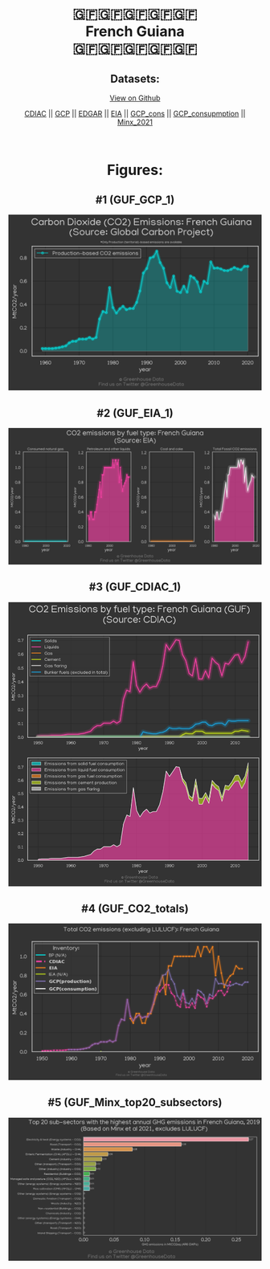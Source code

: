 
<center>
<h1 align="center">
🇬🇫🇬🇫🇬🇫🇬🇫🇬🇫
<br>
French Guiana
<br>
🇬🇫🇬🇫🇬🇫🇬🇫🇬🇫
</h1>
<h2>Datasets:</h2>
<p><a href="https://github.com/dquintani/GreenhouseData/tree/master/country_data/GUF_French Guiana/data">View on Github</a>
<br></p><p><a href="data/GUF_CDIAC.csv">CDIAC</a> || <a href="data/GUF_GCP.csv">GCP</a> || <a href="data/GUF_EDGAR.csv">EDGAR</a> || <a href="data/GUF_EIA.csv">EIA</a> || <a href="data/GUF_GCP_cons.csv">GCP_cons</a> || <a href="data/GUF_GCP_consupmption.csv">GCP_consupmption</a> || <a href="data/GUF_Minx_2021.csv">Minx_2021</a></p><p><br></p>
<h1>Figures:</h1><h2>#1 (GUF_GCP_1)</h2>
<p><img alt="" src="figures/GUF_GCP_1.png" /></p><h2>#2 (GUF_EIA_1)</h2>
<p><img alt="" src="figures/GUF_EIA_1.png" /></p><h2>#3 (GUF_CDIAC_1)</h2>
<p><img alt="" src="figures/GUF_CDIAC_1.png" /></p><h2>#4 (GUF_CO2_totals)</h2>
<p><img alt="" src="figures/GUF_CO2_totals.png" /></p><h2>#5 (GUF_Minx_top20_subsectors)</h2>
<p><img alt="" src="figures/GUF_Minx_top20_subsectors.png" /></p>